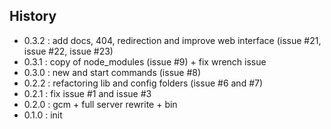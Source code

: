 ## History
- 0.3.2 : add docs, 404, redirection and improve web interface (issue #21, issue #22, issue #23)
- 0.3.1 : copy of node_modules (issue #9) + fix wrench issue
- 0.3.0 : new and start commands (issue #8)
- 0.2.2 : refactoring lib and config folders (issue #6 and #7)
- 0.2.1 : fix issue #1 and issue #3
- 0.2.0 : gcm + full server rewrite + bin
- 0.1.0 : init